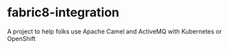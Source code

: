# fabric8-integration
A project to help folks use Apache Camel and ActiveMQ with Kubernetes or OpenShift
